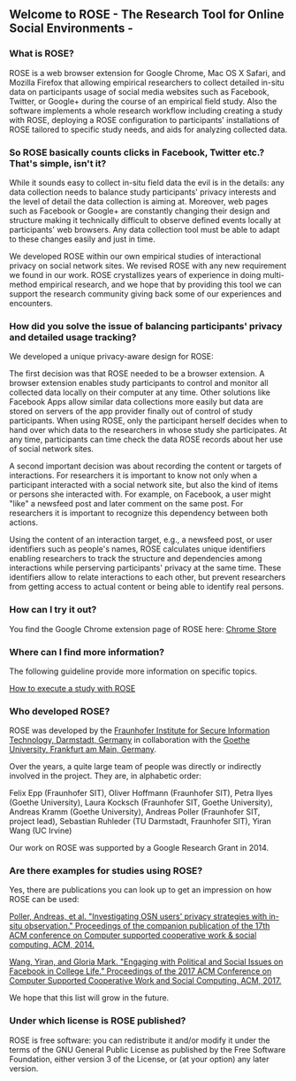 ## Welcome to ROSE - The Research Tool for Online Social Environments -

### What is ROSE?

ROSE is a web browser extension for Google Chrome, Mac OS X Safari, and Mozilla Firefox that allowing empirical researchers to collect detailed in-situ data on participants usage of social media websites such as Facebook, Twitter, or Google+ during the course of an empirical field study. Also the software implements a whole research workflow including creating a study with ROSE, deploying a ROSE configuration to participants' installations of ROSE tailored to specific study needs, and aids for analyzing collected data.

### So ROSE basically counts clicks in Facebook, Twitter etc.? That's simple, isn't it?

While it sounds easy to collect in-situ field data the evil is in the details: any data collection needs to balance study participants' privacy interests and the level of detail the data collection is aiming at. Moreover, web pages such as Facebook or Google+ are constantly changing their design and structure making it technically difficult to observe defined events locally at participants' web browsers. Any data collection tool must be able to adapt to these changes easily and just in time.

We developed ROSE within our own empirical studies of interactional privacy on social network sites. We revised ROSE with any new requirement we found in our work. ROSE crystallizes years of experience in doing multi-method empirical research, and we hope that by providing this tool we can support the research community giving back some of our experiences and encounters.

### How did you solve the issue of balancing participants' privacy and detailed usage tracking?

We developed a unique privacy-aware design for ROSE: 

The first decision was that ROSE needed to be a browser extension. A browser extension enables study participants to control and monitor all collected data locally on their computer at any time. Other solutions like Facebook Apps allow similar data collections more easily but data are stored on servers of the app provider finally out of control of study participants. When using ROSE, only the participant herself decides when to hand over which data to the researchers in whose study she participates. At any time, participants can time check the data ROSE records about her use of social network sites.

A second important decision was about recording the content or targets of interactions. For researchers it is important to know not only when a participant interacted with a social network site, but also the kind of items or persons she interacted with. For example, on Facebook, a user might "like" a newsfeed post and later comment on the same post. For researchers it is important to recognize this dependency between both actions. 

Using the content of an interaction target, e.g., a newsfeed post, or user identifiers such as people's names, ROSE calculates unique identifiers enabling researchers to track the structure and dependencies among interactions while perserving participants' privacy at the same time. These identifiers allow to relate interactions to each other, but prevent researchers from getting access to actual content or being able to identify real persons.   

### How can I try it out?

You find the Google Chrome extension page of ROSE here: [Chrome Store](https://chrome.google.com/webstore/detail/rose/chmgghdkcookiojbnchechkhjfbadjkd)

### Where can I find more information?  

The following guideline provide more information on specific topics.

[How to execute a study with ROSE](study-procedure.html)

### Who developed ROSE?

ROSE was developed by the [Fraunhofer Institute for Secure Information Technology, Darmstadt, Germany](https://www.sit.fraunhofer.de) in collaboration with the [Goethe University, Frankfurt am Main, Germany](http://www.uni-frankfurt.de/62943725/Kulturanthropologie_Europaeische).

Over the years, a quite large team of people was directly or indirectly involved in the project. They are, in alphabetic order:

Felix Epp (Fraunhofer SIT), Oliver Hoffmann (Fraunhofer SIT), Petra Ilyes (Goethe University), Laura Kocksch (Fraunhofer SIT, Goethe University), Andreas Kramm (Goethe University), Andreas Poller (Fraunhofer SIT, project lead), Sebastian Ruhleder (TU Darmstadt, Fraunhofer SIT), Yiran Wang (UC Irvine)

Our work on ROSE was supported by a Google Research Grant in 2014. 

### Are there examples for studies using ROSE?

Yes, there are publications you can look up to get an impression on how ROSE can be used:

[Poller, Andreas, et al. "Investigating OSN users' privacy strategies with in-situ observation." Proceedings of the companion publication of the 17th ACM conference on Computer supported cooperative work & social computing. ACM, 2014.](http://dl.acm.org/citation.cfm?id=2556508)

[Wang, Yiran, and Gloria Mark. "Engaging with Political and Social Issues on Facebook in College Life." Proceedings of the 2017 ACM Conference on Computer Supported Cooperative Work and Social Computing. ACM, 2017.](http://dl.acm.org/citation.cfm?id=2998295)

We hope that this list will grow in the future.

### Under which license is ROSE published?

ROSE is free software: you can redistribute it and/or modify it under the terms of the GNU General Public License as published by the Free Software Foundation, either version 3 of the License, or (at your option) any later version.
